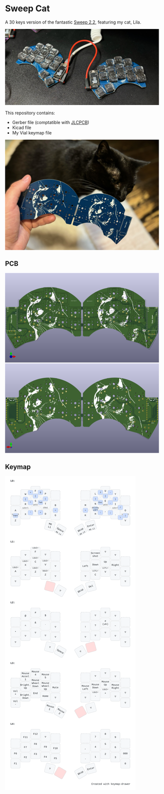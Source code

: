 # Sweep Cat

A 30 keys version of the fantastic [Sweep 2.2](https://github.com/davidphilipbarr/Sweep), featuring my cat, Lila.

![keeb](./images/keeb.jpeg)

This repository contains:
- Gerber file (comptatible with [JLCPCB](https://jlcpcb.com))
- Kicad file
- My Vial keymap file

![lila](./images/lila.jpeg)

## PCB

![front](./images/front.png)
![back](./images/back.png)

## Keymap

![keymap](https://github.com/smallwat3r/30-keys-vial-keymap/blob/main/images/keymap.svg)
